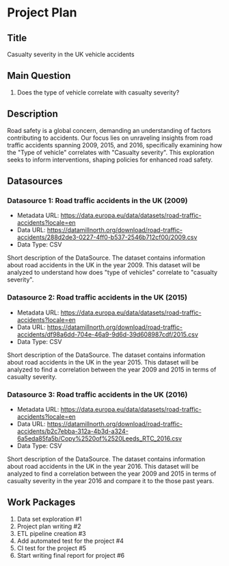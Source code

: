 # Project Plan

## Title
<!-- Give your project a short title. -->
Casualty severity in the UK vehicle accidents

## Main Question

<!-- Think about one main question you want to answer based on the data. -->
1. Does the type of vehicle correlate with casualty severity?

## Description

<!-- Describe your data science project in max. 200 words. Consider writing about why and how you attempt it. -->
Road safety is a global concern, demanding an understanding of factors contributing to accidents. Our focus lies on unraveling insights from road traffic accidents spanning 2009, 2015, and 2016, specifically examining how the "Type of vehicle" correlates with "Casualty severity".
This exploration seeks to inform interventions, shaping policies for enhanced road safety.


## Datasources

<!-- Describe each datasources you plan to use in a section. Use the prefic "DatasourceX" where X is the id of the datasource. -->

### Datasource 1: Road traffic accidents in the UK (2009)
* Metadata URL: https://data.europa.eu/data/datasets/road-traffic-accidents?locale=en
* Data URL: https://datamillnorth.org/download/road-traffic-accidents/288d2de3-0227-4ff0-b537-2546b712cf00/2009.csv
* Data Type: CSV

Short description of the DataSource.
The dataset contains information about road accidents in the UK in the year 2009. This dataset will be analyzed to understand how does "type of vehicles" correlate to "casualty severity".

### Datasource 2: Road traffic accidents in the UK (2015)
* Metadata URL: https://data.europa.eu/data/datasets/road-traffic-accidents?locale=en
* Data URL: https://datamillnorth.org/download/road-traffic-accidents/df98a6dd-704e-46a9-9d6d-39d608987cdf/2015.csv
* Data Type: CSV

Short description of the DataSource.
The dataset contains information about road accidents in the UK in the year 2015. This dataset will be analyzed to find a correlation between the year 2009 and 2015 in terms of casualty severity.

### Datasource 3: Road traffic accidents in the UK (2016)
* Metadata URL: https://data.europa.eu/data/datasets/road-traffic-accidents?locale=en
* Data URL: https://datamillnorth.org/download/road-traffic-accidents/b2c7ebba-312a-4b3d-a324-6a5eda85fa5b/Copy%2520of%2520Leeds_RTC_2016.csv
* Data Type: CSV

Short description of the DataSource.
The dataset contains information about road accidents in the UK in the year 2016. This dataset will be analyzed to find a correlation between the year 2009 and 2015 in terms of casualty severity in the year 2016 and compare it to the those past years.


## Work Packages

<!-- List of work packages ordered sequentially, each pointing to an issue with more details. -->

1. Data set exploration #1
2. Project plan writing #2
3. ETL pipeline creation #3
4. Add automated test for the project #4
5. CI test for the project #5
6. Start writing final report for project #6

